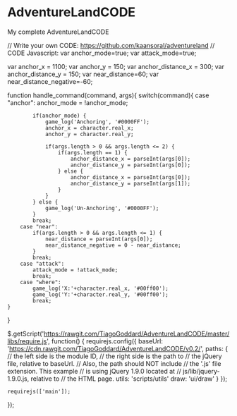 # AdventureLandCODE
My complete AdventureLandCODE


// Write your own CODE: https://github.com/kaansoral/adventureland
// CODE Javascript:
var anchor_mode=true;
var attack_mode=true;

var anchor_x = 1100;
var anchor_y = 150;
var anchor_distance_x = 300;
var anchor_distance_y = 150;
var near_distance=60;
var near_distance_negative=-60;

function handle_command(command, args){
    switch(command){
        case "anchor":
            anchor_mode = !anchor_mode;

            if(anchor_mode) {
            	game_log('Anchoring', '#0000FF');
				anchor_x = character.real_x;
				anchor_y = character.real_y;

				if(args.length > 0 && args.length <= 2) {
					if(args.length == 1) {
						anchor_distance_x = parseInt(args[0]);
						anchor_distance_y = parseInt(args[0]);
					} else {
						anchor_distance_x = parseInt(args[0]);
						anchor_distance_y = parseInt(args[1]);
					}
				}
			} else {
				game_log('Un-Anchoring', '#0000FF');
			}
            break;
        case "near":
			if(args.length > 0 && args.length <= 1) {
				near_distance = parseInt(args[0]);
				near_distance_negative = 0 - near_distance;
			}
            break;
        case "attack":
            attack_mode = !attack_mode;
            break;
		case "where":
			game_log('X:'+character.real_x, '#00ff00');
			game_log('Y:'+character.real_y, '#00ff00');
			break;
    }
}

$.getScript('https://rawgit.com/TiagoGoddard/AdventureLandCODE/master/libs/require.js', function() {
	requirejs.config({
	    baseUrl: 'https://cdn.rawgit.com/TiagoGoddard/AdventureLandCODE/v0.2/',
	    paths: {
	        // the left side is the module ID,
	        // the right side is the path to
	        // the jQuery file, relative to baseUrl.
	        // Also, the path should NOT include
	        // the '.js' file extension. This example
	        // is using jQuery 1.9.0 located at
	        // js/lib/jquery-1.9.0.js, relative to
	        // the HTML page.
	        utils: 'scripts/utils'
	        draw: 'ui/draw'
	    }
	});

	requirejs(['main']);
});